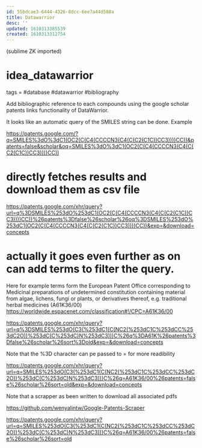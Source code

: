 ```yaml
---
id: 55bdcae3-6444-4326-8dcc-6ee7a44d588a
title: Datawarrior
desc: ''
updated: 1610313385539
created: 1610313312754
---
```


(sublime ZK imported)

# idea_datawarrior
tags = #database #datawarrior #bibliography

Add bibliographic reference to each compounds using the google scholar patents links functionality of DataWarrior.

It looks like an automatic query of the SMILES string can be done.
Example 

https://patents.google.com/?q=SMILES%3dO%3dC1(OC2(C(C4(CCCCN3(C4(C(C2(C1C))CC3))))CC))&patents=false&scholar&oq=SMILES%3dO%3dC1(OC2(C(C4(CCCCN3(C4(C(C2(C1C))CC3))))CC))

# directly fetches results and download them as csv file
https://patents.google.com/xhr/query?url=q%3DSMILES%253dO%253dC1(OC2(C(C4(CCCCN3(C4(C(C2(C1C))CC3))))CC))%26patents%3Dfalse%26scholar%26oq%3DSMILES%253dO%253dC1(OC2(C(C4(CCCCN3(C4(C(C2(C1C))CC3))))CC))&exp=&download=concepts


# actually it goes even further as on can add terms to filter the query.
Here for example terms form the European Patent Office corresponding to Medicinal preparations of undetermined constitution containing material from algae, lichens, fungi or plants, or derivatives thereof, e.g. traditional herbal medicines (A61K36/00) https://worldwide.espacenet.com/classification#!/CPC=A61K36/00

https://patents.google.com/xhr/query?url=q%3DSMILES%253dO(C3(%253dC1(C(NC2(%253dC1C%253dCC%253dC2O))%253dC(C%253dC)N%253dC3)))C%26q%3DA61K%26patents%3Dfalse%26scholar%26sort%3Dold&exp=&download=concepts

Note that the %3D character can pe passed to = for more readibility

<https://patents.google.com/xhr/query?url=q=SMILES%253dO(C3(%253dC1(C(NC2(%253dC1C%253dCC%253dC2O))%253dC(C%253dC)N%253dC3)))C%26q=A61K36/00%26patents=false%26scholar%26sort=old&exp=&download=concepts>


Note that a scrapper as been written to download all associated pdfs

https://github.com/wenyalintw/Google-Patents-Scraper

https://patents.google.com/xhr/query?url=q=SMILES%253dO(C3(%253dC1(C(NC2(%253dC1C%253dCC%253dC2O))%253dC(C%253dC)N%253dC3)))C%26q=A61K36/00%26patents=false%26scholar%26sort=old